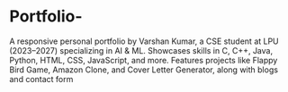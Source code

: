 # Portfolio-
 A responsive personal portfolio by Varshan Kumar, a CSE student at LPU (2023–2027) specializing in AI &amp; ML. Showcases skills in C, C++, Java, Python, HTML, CSS, JavaScript, and more. Features projects like Flappy Bird Game, Amazon Clone, and Cover Letter Generator, along with blogs and contact form
